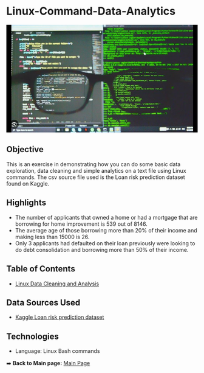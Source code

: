 # Linux-Command-Data-Analytics

![Linux Terminal Commands](https://github.com/danvuk567/Linux-Command-Data-Analytics/blob/main/images/linux_terminal_commands.jpg?raw=true)

## **Objective** ##

This is an exercise in demonstrating how you can do some basic data exploration, data cleaning and simple analytics on a text file using Linux commands. The csv source file used is the Loan risk prediction dataset found on Kaggle.

## **Highlights** ##

* The number of applicants that owned a home or had a mortgage that are borrowing for home improvement is 539 out of 8146.
* The average age of those borrowing more than 20% of their income and making less than 15000 is 26.
* Only 3 applicants had defaulted on their loan previously were looking to do debt consolidation and borrowing more than 50% of their income.

## **Table of Contents** ##

* [Linux Data Cleaning and Analysis](https://github.com/danvuk567/Linux-Command-Data-Analytics/blob/main/Linux-Data-Cleaning-and-Analysis)
  
## **Data Sources Used** ##

* [Kaggle Loan risk prediction dataset](https://www.kaggle.com/datasets/ganjerlawrence/loan-risk-prediction-dataset)
  
## **Technologies** ##

* Language: Linux Bash commands<br/>

:arrow_right: **Back to Main page:** [Main Page](https://github.com/danvuk567)





